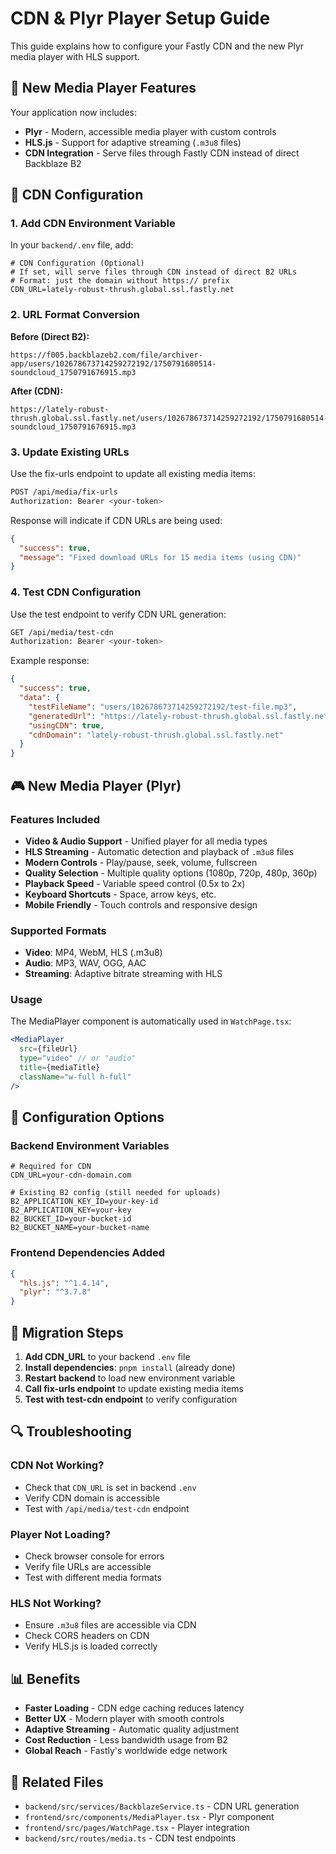 # CDN & Plyr Player Setup Guide

This guide explains how to configure your Fastly CDN and the new Plyr media player with HLS support.

## 🎥 New Media Player Features

Your application now includes:
- **Plyr** - Modern, accessible media player with custom controls
- **HLS.js** - Support for adaptive streaming (`.m3u8` files)
- **CDN Integration** - Serve files through Fastly CDN instead of direct Backblaze B2

## 📡 CDN Configuration

### 1. Add CDN Environment Variable

In your `backend/.env` file, add:

```env
# CDN Configuration (Optional)
# If set, will serve files through CDN instead of direct B2 URLs
# Format: just the domain without https:// prefix
CDN_URL=lately-robust-thrush.global.ssl.fastly.net
```

### 2. URL Format Conversion

**Before (Direct B2):**
```
https://f005.backblazeb2.com/file/archiver-app/users/102678673714259272192/1750791680514-soundcloud_1750791676915.mp3
```

**After (CDN):**
```
https://lately-robust-thrush.global.ssl.fastly.net/users/102678673714259272192/1750791680514-soundcloud_1750791676915.mp3
```

### 3. Update Existing URLs

Use the fix-urls endpoint to update all existing media items:

```bash
POST /api/media/fix-urls
Authorization: Bearer <your-token>
```

Response will indicate if CDN URLs are being used:
```json
{
  "success": true,
  "message": "Fixed download URLs for 15 media items (using CDN)"
}
```

### 4. Test CDN Configuration

Use the test endpoint to verify CDN URL generation:

```bash
GET /api/media/test-cdn
Authorization: Bearer <your-token>
```

Example response:
```json
{
  "success": true,
  "data": {
    "testFileName": "users/102678673714259272192/test-file.mp3",
    "generatedUrl": "https://lately-robust-thrush.global.ssl.fastly.net/users/102678673714259272192/test-file.mp3",
    "usingCDN": true,
    "cdnDomain": "lately-robust-thrush.global.ssl.fastly.net"
  }
}
```

## 🎮 New Media Player (Plyr)

### Features Included

- **Video & Audio Support** - Unified player for all media types
- **HLS Streaming** - Automatic detection and playback of `.m3u8` files
- **Modern Controls** - Play/pause, seek, volume, fullscreen
- **Quality Selection** - Multiple quality options (1080p, 720p, 480p, 360p)
- **Playback Speed** - Variable speed control (0.5x to 2x)
- **Keyboard Shortcuts** - Space, arrow keys, etc.
- **Mobile Friendly** - Touch controls and responsive design

### Supported Formats

- **Video**: MP4, WebM, HLS (.m3u8)
- **Audio**: MP3, WAV, OGG, AAC
- **Streaming**: Adaptive bitrate streaming with HLS

### Usage

The MediaPlayer component is automatically used in `WatchPage.tsx`:

```jsx
<MediaPlayer
  src={fileUrl}
  type="video" // or "audio"
  title={mediaTitle}
  className="w-full h-full"
/>
```

## 🔧 Configuration Options

### Backend Environment Variables

```env
# Required for CDN
CDN_URL=your-cdn-domain.com

# Existing B2 config (still needed for uploads)
B2_APPLICATION_KEY_ID=your-key-id
B2_APPLICATION_KEY=your-key
B2_BUCKET_ID=your-bucket-id
B2_BUCKET_NAME=your-bucket-name
```

### Frontend Dependencies Added

```json
{
  "hls.js": "^1.4.14",
  "plyr": "^3.7.8"
}
```

## 🚀 Migration Steps

1. **Add CDN_URL** to your backend `.env` file
2. **Install dependencies**: `pnpm install` (already done)
3. **Restart backend** to load new environment variable
4. **Call fix-urls endpoint** to update existing media items
5. **Test with test-cdn endpoint** to verify configuration

## 🔍 Troubleshooting

### CDN Not Working?
- Check that `CDN_URL` is set in backend `.env`
- Verify CDN domain is accessible
- Test with `/api/media/test-cdn` endpoint

### Player Not Loading?
- Check browser console for errors
- Verify file URLs are accessible
- Test with different media formats

### HLS Not Working?
- Ensure `.m3u8` files are accessible via CDN
- Check CORS headers on CDN
- Verify HLS.js is loaded correctly

## 📊 Benefits

- **Faster Loading** - CDN edge caching reduces latency
- **Better UX** - Modern player with smooth controls
- **Adaptive Streaming** - Automatic quality adjustment
- **Cost Reduction** - Less bandwidth usage from B2
- **Global Reach** - Fastly's worldwide edge network

## 🔗 Related Files

- `backend/src/services/BackblazeService.ts` - CDN URL generation
- `frontend/src/components/MediaPlayer.tsx` - Plyr component
- `frontend/src/pages/WatchPage.tsx` - Player integration
- `backend/src/routes/media.ts` - CDN test endpoints 